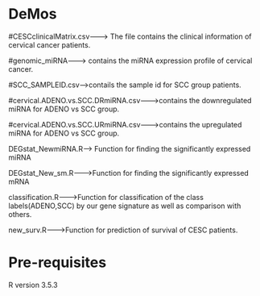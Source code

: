 # DeMos
#CESCclinicalMatrix.csv---> The file contains the clinical information of cervical cancer patients.

#genomic_miRNA---> contains the miRNA expression profile of cervical cancer.

#SCC_SAMPLEID.csv-->contails the sample id for SCC group patients.

#cervical.ADENO.vs.SCC.DRmiRNA.csv--->contains the downregulated miRNA for ADENO vs SCC group.

#cervical.ADENO.vs.SCC.URmiRNA.csv--->contains the upregulated miRNA for ADENO vs SCC group.

DEGstat_NewmiRNA.R--> Function for finding the significantly expressed miRNA

DEGstat_New_sm.R--->Function for finding the significantly expressed mRNA

classification.R--->Function for classification of the class labels(ADENO,SCC) by our gene signature as well as comparison with others.

new_surv.R--->Function for prediction of survival of CESC patients.
# Pre-requisites
R version 3.5.3
